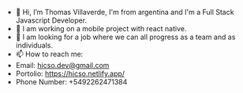 - 👋 Hi, I’m Thomas Villaverde, I'm from argentina and I'm a Full Stack Javascript Developer.
- 👀 I am working on a mobile project with react native.
- 💞️ I am looking for a job where we can all progress as a team and as individuals.
- 📫 How to reach me: 
- Email: hicso.dev@gmail.com
- Portolio: https://hicso.netlify.app/
- Phone Number: +5492262471384

<!---
hicso21/hicso21 is a ✨ special ✨ repository because its `README.md` (this file) appears on your GitHub profile.
You can click the Preview link to take a look at your changes.
--->
